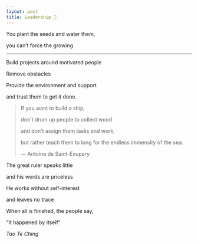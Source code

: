 ```yaml
---
layout: post
title: Leadership 🌱
---
```


You plant the seeds and water them, 

you can’t force the growing  

---

Build projects around motivated people

Remove obstacles

Provide the environment and support

and trust them to get it done.


> If you want to build a ship, 
> 
> don't drum up people to collect wood 
> 
> and don't assign them tasks and work, 
> 
> but rather teach them to long for the endless immensity of the sea. 
> 
> — Antoine de Saint-Exupery

 

The great ruler speaks little

and his words are priceless

He works without self-interest

and leaves no trace

When all is finished, the people say,

“It happened by itself"

*Tao Te Ching*